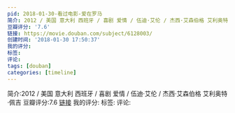 ```yaml
---
pid: 2018-01-30-看过电影-爱在罗马
简介: 2012 / 美国 意大利 西班牙 / 喜剧 爱情 / 伍迪·艾伦 / 杰西·艾森伯格 艾利奥特·佩吉
豆瓣评分: '7.6'
链接: https://movie.douban.com/subject/6128003/
创建时间: '2018-01-30 17:50:37'
我的评分:
标签:
评论:
tags: [douban]
categories: [timeline]
---
```

简介:2012 / 美国 意大利 西班牙 / 喜剧 爱情 / 伍迪·艾伦 / 杰西·艾森伯格 艾利奥特·佩吉
豆瓣评分:7.6
[链接](https://movie.douban.com/subject/6128003/)
我的评分:
标签:
评论:

